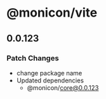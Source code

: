 # @monicon/vite

## 0.0.123

### Patch Changes

- change package name
- Updated dependencies
  - @monicon/core@0.0.123
